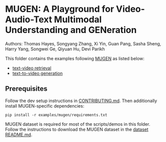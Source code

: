# MUGEN: A Playground for Video-Audio-Text Multimodal Understanding and GENeration

Authors: Thomas Hayes, Songyang Zhang, Xi Yin, Guan Pang, Sasha Sheng, Harry Yang, Songwei Ge, Qiyuan Hu, Devi Parikh

This folder contains the examples following [MUGEN](https://arxiv.org/abs/2204.080) as listed below:
- [text-video retrieval](https://github.com/facebookresearch/multimodal/tree/main/examples/mugen/retrieval)
- [text-to-video generation](https://github.com/facebookresearch/multimodal/tree/main/examples/mugen/generation)


## Prerequisites
Follow the dev setup instructions in [CONTRIBUTING.md](https://github.com/facebookresearch/multimodal/blob/main/CONTRIBUTING.md). Then additionally install MUGEN-specific dependencies:
```
pip install -r examples/mugen/requirements.txt
```
MUGEN dataset is required for most of the scripts/demos in this folder. Follow the instructions to download the MUGEN dataset in the [dataset README.md](https://github.com/facebookresearch/multimodal/blob/main/examples/mugen/data/README.md).
